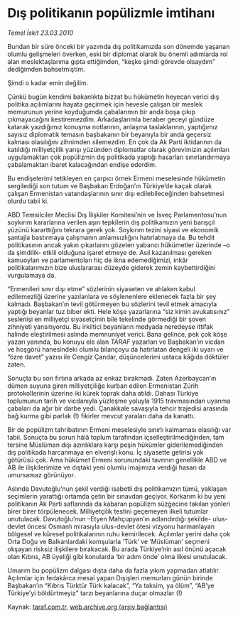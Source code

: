 # Dış politikanın popülizmle imtihanı

*Temel İskit 23.03.2010*

<div class="yazi"><p>Bundan bir süre önceki bir yazımda dış politikamızda son dönemde yaşanan olumlu gelişmeleri överken, eski bir diplomat olarak bu önemli adımlarda rol alan meslektaşlarıma gıpta ettiğimden, “keşke şimdi görevde olsaydım” dediğimden bahsetmiştim.</p>
<p>Şimdi o kadar emin değilim.</p>
<p>Çünkü bugün kendimi bakanlıkta bizzat bu hükümetin heyecan verici dış politika açılımlarını hayata geçirmek için hevesle çalışan bir meslek memurunun yerine koyduğumda çabalarımın bir anda boşa çıkıp çıkmayacağını kestiremezdim. Arkadaşlarımla beraber geceyi gündüze katarak yazdığımız konuşma notlarının, anlaşma taslaklarının, yaptığımız sayısız diplomatik temasın başbakanın bir beyanıyla bir anda geçersiz kalması olasılığını zihnimden silemezdim. En çok da Ak Parti iktidarının da katıldığı milliyetçilik yarışı yüzünden diplomatlar olarak görevimizin açılımları uygulamaktan çok popülizmin dış politikada yaptığı hasarları sınırlandırmaya çabalamaktan ibaret kalacağından endişe ederdim.</p>
<p>Bu endişelerimi tetikleyen en çarpıcı örnek Ermeni meselesinde hükümetin sergilediği son tutum ve Başbakan Erdoğan’ın Türkiye’de kaçak olarak çalışan Ermenistan vatandaşlarının sınır dışı edilebileceğinden bahsetmesi olurdu tabii ki. </p>
<p>ABD Temsilciler Meclisi Dış İlişkiler Komitesi’nin ve İsveç Parlamentosu’nun soykırım kararlarına verilen aşırı tepkilerin dış politikamızın yeni barışçıl yüzünü kararttığını tekrara gerek yok. Soykırım tezini siyasi ve ekonomik şantajla bastırmaya çalışmanın anlamsızlığını hatırlatmaya da. Bu tehdit politikasının ancak yakın çıkarlarını gözeten yabancı hükümetler üzerinde –o da şimdilik- etkili olduğuna işaret etmeye de. Asıl kazanılması gereken kamuoyları ve parlamentoları hiç de ikna edemediğimizi, inkâr politikalarımızın bize uluslararası düzeyde giderek zemin kaybettirdiğini vurgulamaya da.</p>
<p>“Ermenileri sınır dışı etme” sözlerinin siyaseten ve ahlaken kabul edilemezliği üzerine yazılanlara ve söylenenlere eklenecek fazla bir şey kalmadı. Başbakan’ın tevil götürmeyen bu sözlerini tevil etmek amacıyla yaptığı beyanlar tuz biber ekti. Hele köşe yazarlarına “siz kimin avukatısınız” seslenişi en milliyetçi siyasetçinin bile tekelinde görmediği bir şoven zihniyeti yansıtıyordu. Bu irkiltici beyanların medyada neredeyse ittifak halinde eleştirilmesi aslında memnuniyet verici. Bana gelince, pek çok köşe yazarı yanında, bu konuyu ele alan <i>TARAF</i> yazarları ve Başbakan’ın vicdan ve hoşgörü hanesindeki olumlu bilançoyu da hatırlatan dengeli iki uyarı ve “özre davet” yazısı ile Cengiz Çandar, düşüncelerimi ustaca kâğıda döktüler zaten.</p>
<p>Sonuçta bu son fırtına arkada az enkaz bırakmadı. Zaten Azerbaycan’ın dümen suyuna giren milliyetçiliğe kurban edilen Ermenistan Zürih protokollerinin üzerine iki kürek toprak daha atıldı. Dahası Türkiye toplumunun tarih ve vicdanıyla yüzleşme yoluyla 1915 travmasından uyanma çabaları da ağır bir darbe yedi. Çanakkale savaşıyla tehcir trajedisi arasında bağ kurma gibi parlak (!) fikirler mevcut yaraları daha da kanattı.</p>
<p>Bir de popülizm tahribatının Ermeni meselesiyle sınırlı kalmaması olasılığı var tabii. Sonuçta bu sorun hâlâ toplum tarafından içselleştirilmediğinden, tam tersine Müslüman dışı azınlıklara karşı peşin hükümler giderilemediğinden dış politikada harcanmaya en elverişli konu. İç siyasette getirisi yok götürüsü çok. Ama hükümet Ermeni sorunundaki tavrının genellikle ABD ve AB ile ilişkilerimize ve dıştaki yeni olumlu imajımıza verdiği hasarı da umursamaz görünüyor.</p>
<p>Aslında Davutoğlu’nun şekil verdiği isabetli dış politikamızın tümü, yaklaşan seçimlerin yarattığı ortamda çetin bir sınavdan geçiyor. Korkarım ki bu yeni politikanın Ak Parti saflarında da kabaran popülizm süzgecine takılan yönleri birer birer törpülenecek. Milliyetçilik testini geçemeyen ilkeli tutumlar unutulacak. Davutoğlu’nun –Etyen Mahçupyan’ın adlandırdığı şekilde- ulus-devlet öncesi Osmanlı mirasıyla ulus-devlet ötesi vizyonu harmanlayan bölgesel ve küresel politikalarının ruhu kemirilecek. Açılımlar yerini daha çok Orta Doğu ve Balkanlardaki komşularla ‘Türk’ ve ‘Müslüman’ seçmeni okşayan risksiz ilişkilere bırakacak. Bu arada Türkiye’nin asıl önünü açacak olan Kıbrıs, AB üyeliği gibi konularda ‘bir adım önde’ olma ilkesi unutulacak.</p>
<p>Umarım bu popülizm dalgası dışta daha da fazla yıkım yapmadan atlatılır. Açılımlar için fedakârca mesai yapan Dışişleri memurları günün birinde Başbakan’ın “Kıbrıs Türktür Türk kalacak”, “Ya taksim, ya ölüm”, “AB’ye Türkiye’yi böldürtmeyiz” tarzı beyanlarına duçar olmazlar (!)</p></div>

Kaynak: [taraf.com.tr](http://www.taraf.com.tr:80/makale/10576.htm), [web.archive.org (arşiv bağlantısı)](http://web.archive.org/web/20100326141653/http://www.taraf.com.tr:80/makale/10576.htm)
